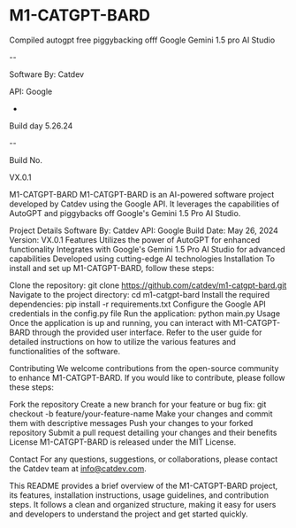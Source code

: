 
# M1-CATGPT-BARD

Compiled autogpt free piggybacking offf Google Gemini 1.5 pro AI Studio

--

Software By: Catdev

API: Google

-

Build day 5.26.24

--

Build No.

VX.0.1
 

M1-CATGPT-BARD
M1-CATGPT-BARD is an AI-powered software project developed by Catdev using the Google API. It leverages the capabilities of AutoGPT and piggybacks off Google's Gemini 1.5 Pro AI Studio.

Project Details
Software By: Catdev
API: Google
Build Date: May 26, 2024
Version: VX.0.1
Features
Utilizes the power of AutoGPT for enhanced functionality
Integrates with Google's Gemini 1.5 Pro AI Studio for advanced capabilities
Developed using cutting-edge AI technologies
Installation
To install and set up M1-CATGPT-BARD, follow these steps:

Clone the repository: git clone https://github.com/catdev/m1-catgpt-bard.git
Navigate to the project directory: cd m1-catgpt-bard
Install the required dependencies: pip install -r requirements.txt
Configure the Google API credentials in the config.py file
Run the application: python main.py
Usage
Once the application is up and running, you can interact with M1-CATGPT-BARD through the provided user interface. Refer to the user guide for detailed instructions on how to utilize the various features and functionalities of the software.

Contributing
We welcome contributions from the open-source community to enhance M1-CATGPT-BARD. If you would like to contribute, please follow these steps:

Fork the repository
Create a new branch for your feature or bug fix: git checkout -b feature/your-feature-name
Make your changes and commit them with descriptive messages
Push your changes to your forked repository
Submit a pull request detailing your changes and their benefits
License
M1-CATGPT-BARD is released under the MIT License.

Contact
For any questions, suggestions, or collaborations, please contact the Catdev team at info@catdev.com.

This README provides a brief overview of the M1-CATGPT-BARD project, its features, installation instructions, usage guidelines, and contribution steps. It follows a clean and organized structure, making it easy for users and developers to understand the project and get started quickly.
